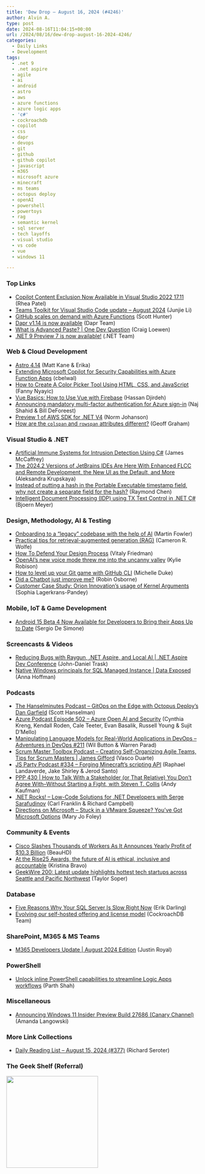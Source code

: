 ```yaml
---
title: 'Dew Drop – August 16, 2024 (#4246)'
author: Alvin A.
type: post
date: 2024-08-16T11:04:15+00:00
url: /2024/08/16/dew-drop-august-16-2024-4246/
categories:
  - Daily Links
  - Development
tags:
  - .net 9
  - .net aspire
  - agile
  - ai
  - android
  - astro
  - aws
  - azure functions
  - azure logic apps
  - 'c#'
  - cockroachdb
  - copilot
  - css
  - dapr
  - devops
  - git
  - github
  - github copilot
  - javascript
  - m365
  - microsoft azure
  - minecraft
  - ms teams
  - octopus deploy
  - openAI
  - powershell
  - powertoys
  - rag
  - semantic kernel
  - sql server
  - tech layoffs
  - visual studio
  - vs code
  - vue
  - windows 11

---
```

### <a name="top"></a>Top Links

  * <a href="https://devblogs.microsoft.com/visualstudio/copilot-content-exclusion-in-visual-studio/" target="_blank" rel="noopener">Copilot Content Exclusion Now Available in Visual Studio 2022 17.11</a> (Rhea Patel)
  * <a href="https://devblogs.microsoft.com/microsoft365dev/teams-toolkit-for-visual-studio-code-update-august-2024/" target="_blank" rel="noopener">Teams Toolkit for Visual Studio Code update – August 2024</a> (Junjie Li)
  * <a href="https://azure.microsoft.com/en-us/blog/github-scales-on-demand-with-azure-functions/" target="_blank" rel="noopener">GitHub scales on demand with Azure Functions</a> (Scott Hunter)
  * <a href="https://blog.dapr.io/posts/2024/08/14/dapr-v1.14-is-now-available/" target="_blank" rel="noopener">Dapr v1.14 is now available</a> (Dapr Team)
  * <a href="http://www.youtube.com/watch?v=egEjEjzE9K0" target="_blank" rel="noopener">What is Advanced Paste? | One Dev Question</a> (Craig Loewen)
  * <a href="https://devblogs.microsoft.com/dotnet/dotnet-9-preview-7/" target="_blank" rel="noopener">.NET 9 Preview 7 is now available!</a> (.NET Team)



### <a name="web"></a>Web & Cloud Development

  * <a href="https://astro.build/blog/astro-4140/" target="_blank" rel="noopener">Astro 4.14</a> (Matt Kane & Erika)
  * <a href="https://techcommunity.microsoft.com/t5/microsoft-security-copilot-blog/extending-microsoft-copilot-for-security-capabilities-with-azure/ba-p/4220267" target="_blank" rel="noopener">Extending Microsoft Copilot for Security Capabilities with Azure Function Apps</a> (cbelwal)
  * <a href="https://www.freecodecamp.org/news/create-color-picker-using-html-css-and-javascript/" target="_blank" rel="noopener">How to Create A Color Picker Tool Using HTML, CSS, and JavaScript</a> (Fanny Nyayic)
  * <a href="https://www.telerik.com/blogs/vue-basics-how-use-vue-firebase" target="_blank" rel="noopener">Vue Basics: How to Use Vue with Firebase</a> (Hassan Djirdeh)
  * <a href="https://azure.microsoft.com/en-us/blog/announcing-mandatory-multi-factor-authentication-for-azure-sign-in/" target="_blank" rel="noopener">Announcing mandatory multi-factor authentication for Azure sign-in</a> (Naj Shahid & Bill DeForeest)
  * <a href="https://aws.amazon.com/blogs/developer/preview-1-of-aws-sdk-for-net-v4/" target="_blank" rel="noopener">Preview 1 of AWS SDK for .NET V4</a> (Norm Johanson)
  * <a href="https://css-tricks.com/how-are-the-colspan-and-rowspan-attributes-different/" target="_blank" rel="noopener">How are the `colspan` and `rowspan` attributes different?</a> (Geoff Graham)



### <a name="dotnet"></a>Visual Studio & .NET

  * <a href="https://visualstudiomagazine.com/Articles/2024/08/15/Artificial-Immune-Systems-for-Intrusion-Detection-Using-C.aspx" target="_blank" rel="noopener">Artificial Immune Systems for Intrusion Detection Using C#</a> (James McCaffrey)
  * <a href="https://blog.jetbrains.com/blog/2024/08/15/the-2024-2-versions-of-jetbrains-ides-are-here-with-enhanced-flcc-and-remote-development-the-new-ui-as-the-default-and-more/" target="_blank" rel="noopener">The 2024.2 Versions of JetBrains IDEs Are Here With Enhanced FLCC and Remote Development, the New UI as the Default, and More</a> (Aleksandra Krupskaya)
  * <a href="https://devblogs.microsoft.com/oldnewthing/20240815-00/?p=110131" target="_blank" rel="noopener">Instead of putting a hash in the Portable Executable timestamp field, why not create a separate field for the hash?</a> (Raymond Chen)
  * <a href="https://www.textcontrol.com/blog/2024/08/15/intelligent-document-processing-idp-using-tx-text-control-in-net-csharp/" target="_blank" rel="noopener">Intelligent Document Processing (IDP) using TX Text Control in .NET C#</a> (Bjoern Meyer)



### <a name="design"></a>Design, Methodology, AI & Testing

  * <a href="https://martinfowler.com/articles/exploring-gen-ai.html#memo-09" target="_blank" rel="noopener">Onboarding to a &#8220;legacy&#8221; codebase with the help of AI</a> (Martin Fowler)
  * <a href="https://stackoverflow.blog/2024/08/15/practical-tips-for-retrieval-augmented-generation-rag/" target="_blank" rel="noopener">Practical tips for retrieval-augmented generation (RAG)</a> (Cameron R. Wolfe)
  * <a href="https://smashingmagazine.com/2024/08/how-defend-your-design-process/" target="_blank" rel="noopener">How To Defend Your Design Process</a> (Vitaly Friedman)
  * <a href="https://www.theverge.com/2024/8/15/24220378/openai-advanced-voice-mode-uncanny-valley" target="_blank" rel="noopener">OpenAI’s new voice mode threw me into the uncanny valley</a> (Kylie Robison)
  * <a href="https://github.blog/developer-skills/github/how-to-level-up-your-git-game-with-github-cli/" target="_blank" rel="noopener">How to level up your Git game with GitHub CLI</a> (Michelle Duke)
  * <a href="https://www.robinosborne.co.uk/2024/08/15/did-a-chatbot-just-improve-me/" target="_blank" rel="noopener">Did a Chatbot just improve me?</a> (Robin Osborne)
  * <a href="https://devblogs.microsoft.com/semantic-kernel/customer-case-study-orion-innovations-usage-of-kernel-arguments/" target="_blank" rel="noopener">Customer Case Study: Orion Innovation’s usage of Kernel Arguments</a> (Sophia Lagerkrans-Pandey)



### <a name="mobile"></a>Mobile, IoT & Game Development

  * <a href="https://www.infoq.com/news/2024/08/android-15-beta-4-released/?utm_campaign=infoq_content&utm_source=infoq&utm_medium=feed&utm_term=global" target="_blank" rel="noopener">Android 15 Beta 4 Now Available for Developers to Bring their Apps Up to Date</a> (Sergio De Simone)



### <a name="videos"></a>Screencasts & Videos

  * <a href="http://www.youtube.com/watch?v=4TUtqhVRMbk" target="_blank" rel="noopener">Reducing Bugs with Raygun, .NET Aspire, and Local AI | .NET Aspire Dev Conference</a> (John-Daniel Trask)
  * <a href="http://www.youtube.com/watch?v=kJE6nHrq1Do" target="_blank" rel="noopener">Native Windows principals for SQL Managed Instance | Data Exposed</a> (Anna Hoffman)



### <a name="podcasts"></a>Podcasts

  * <a href="https://www.hanselminutes.com/958/gitops-on-the-edge-with-octopus-deploys-dan-garfield" target="_blank" rel="noopener">The Hanselminutes Podcast &#8211; GitOps on the Edge with Octopus Deploy&#8217;s Dan Garfield</a> (Scott Hanselman)
  * <a href="http://azpodcast.azurewebsites.net/post/Episode-502-Azure-Open-AI-and-Security" target="_blank" rel="noopener">Azure Podcast Episode 502 &#8211; Azure Open AI and Security</a> (Cynthia Kreng, Kendall Roden, Cale Teeter, Evan Basalik, Russell Young & Sujit D&#8217;Mello)
  * <a href="https://topenddevs.com/podcasts/adventures-in-devops/episodes/manipulating-language-models-for-real-world-applications-in-devops-devops-211" target="_blank" rel="noopener">Manipulating Language Models for Real-World Applications in DevOps &#8211; Adventures in DevOps #211</a> (Wil Button & Warren Parad)
  * <a href="https://scrummastertoolbox.libsyn.com/creating-self-organizing-agile-teams-tips-for-scrum-masters-james-gifford" target="_blank" rel="noopener">Scrum Master Toolbox Podcast &#8211; Creating Self-Organizing Agile Teams, Tips for Scrum Masters | James Gifford</a> (Vasco Duarte)
  * <a href="https://changelog.com/jsparty/334" target="_blank" rel="noopener">JS Party Podcast #334 &#8211; Forging Minecraft&#8217;s scripting API</a> (Raphael Landaverde, Jake Shirley & Jerod Santo)
  * <a href="https://peopleandprojectspodcast.libsyn.com/ppp-430-how-to-talk-with-a-stakeholder-or-that-relative-you-dont-agree-with-without-starting-a-fight-with-steven-t-collis" target="_blank" rel="noopener">PPP 430 | How to Talk With a Stakeholder (or That Relative) You Don&#8217;t Agree With&#8211;Without Starting a Fight, with Steven T. Collis</a> (Andy Kaufman)
  * <a href="https://www.spreaker.com/episode/low-code-solutions-for-net-developers-with-serge-sarafudinov--61039005" target="_blank" rel="noopener">.NET Rocks! &#8211; Low-Code Solutions for .NET Developers with Serge Sarafudinov</a> (Carl Franklin & Richard Campbell)
  * <a href="https://www.directionsonmicrosoft.com/members/podcast/briefing/stuck-vmware-squeeze-youve-got-microsoft-options" target="_blank" rel="noopener">Directions on Microsoft &#8211; Stuck in a VMware Squeeze? You&#8217;ve Got Microsoft Options</a> (Mary Jo Foley)



### <a name="events"></a>Community & Events

  * <a href="https://slashdot.org/story/24/08/15/025228/cisco-slashes-thousands-of-workers-as-it-announces-yearly-profit-of-103-billion?utm_source=rss1.0mainlinkanon&utm_medium=feed" target="_blank" rel="noopener">Cisco Slashes Thousands of Workers As It Announces Yearly Profit of $10.3 Billion</a> (BeauHD)
  * <a href="https://blog.mozilla.org/en/mozilla/rise25-dublin/" target="_blank" rel="noopener">At the Rise25 Awards, the future of AI is ethical, inclusive and accountable</a> (Kristina Bravo)
  * <a href="https://www.geekwire.com/2024/geekwire-200-latest-update-highlights-hottest-tech-startups-across-seattle-and-pacific-northwest/" target="_blank" rel="noopener">GeekWire 200: Latest update highlights hottest tech startups across Seattle and Pacific Northwest</a> (Taylor Soper)



### <a name="sql"></a>Database

  * <a href="https://erikdarling.com/five-reasons-why-your-sql-server-is-slow-right-now/" target="_blank" rel="noopener">Five Reasons Why Your SQL Server Is Slow Right Now</a> (Erik Darling)
  * <a href="https://www.cockroachlabs.com/enterprise-license-update/" target="_blank" rel="noopener">Evolving our self-hosted offering and license model</a> (CockroachDB Team)



### <a name="sp"></a>SharePoint, M365 & MS Teams

  * <a href="https://techcommunity.microsoft.com/t5/marketplace-blog/m365-developers-update-august-2024-edition/ba-p/4220080" target="_blank" rel="noopener">M365 Developers Update | August 2024 Edition</a> (Justin Royal)



### <a name="ps"></a>PowerShell

  * <a href="https://techcommunity.microsoft.com/t5/azure-integration-services-blog/unlock-inline-powershell-capabilities-to-streamline-logic-apps/ba-p/4220187" target="_blank" rel="noopener">Unlock inline PowerShell capabilities to streamline Logic Apps workflows</a> (Parth Shah)



### <a name="misc"></a>Miscellaneous

  * <a href="https://blogs.windows.com/windows-insider/2024/08/15/announcing-windows-11-insider-preview-build-27868-canary-channel/" target="_blank" rel="noopener">Announcing Windows 11 Insider Preview Build 27686 (Canary Channel)</a> (Amanda Langowski)



### <a name="links"></a>More Link Collections

  * <a href="https://seroter.com/2024/08/15/daily-reading-list-august-15-2024-377/" target="_blank" rel="noopener">Daily Reading List – August 15, 2024 (#377)</a> (Richard Seroter)



### <a name="shelf"></a>The Geek Shelf (Referral)

<a href="https://www.amazon.com/dp/1805125001/?tag=amavin-20" target="_blank" rel="noopener"><img loading="lazy" decoding="async" width="240" height="240" style="border: 0px currentcolor; border-image: none; background-image: none;" src="https://m.media-amazon.com/images/I/41PnyKvMHDL._SS135_.jpg" border="0" /></a>